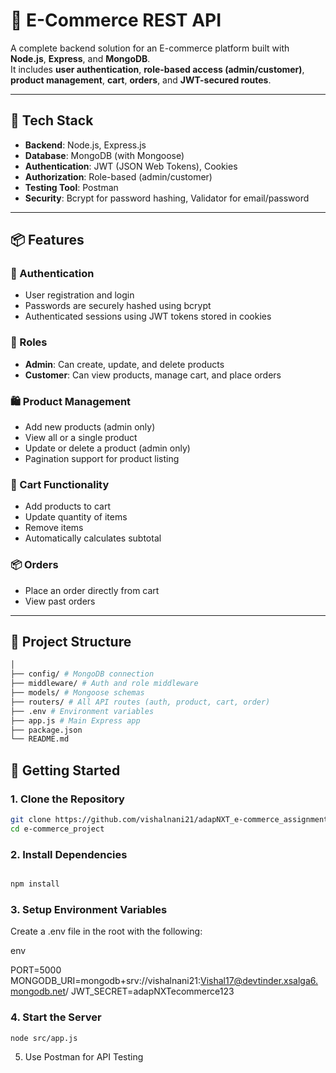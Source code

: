 # 🛒 E-Commerce REST API

A complete backend solution for an E-commerce platform built with **Node.js**, **Express**, and **MongoDB**.  
It includes **user authentication**, **role-based access (admin/customer)**, **product management**, **cart**, **orders**, and **JWT-secured routes**.

---

## 🔧 Tech Stack

- **Backend**: Node.js, Express.js
- **Database**: MongoDB (with Mongoose)
- **Authentication**: JWT (JSON Web Tokens), Cookies
- **Authorization**: Role-based (admin/customer)
- **Testing Tool**: Postman
- **Security**: Bcrypt for password hashing, Validator for email/password

---

## 📦 Features

### 🔐 Authentication
- User registration and login
- Passwords are securely hashed using bcrypt
- Authenticated sessions using JWT tokens stored in cookies

### 👥 Roles
- **Admin**: Can create, update, and delete products
- **Customer**: Can view products, manage cart, and place orders

### 🛍️ Product Management
- Add new products (admin only)
- View all or a single product
- Update or delete a product (admin only)
- Pagination support for product listing

### 🛒 Cart Functionality
- Add products to cart
- Update quantity of items
- Remove items
- Automatically calculates subtotal

### 📦 Orders
- Place an order directly from cart
- View past orders

---

## 📁 Project Structure

```bash
│
├── config/ # MongoDB connection
├── middleware/ # Auth and role middleware
├── models/ # Mongoose schemas
├── routers/ # All API routes (auth, product, cart, order)
├── .env # Environment variables
├── app.js # Main Express app
├── package.json
└── README.md

```



## 🚀 Getting Started

### 1. Clone the Repository
```bash
git clone https://github.com/vishalnani21/adapNXT_e-commerce_assignment.git
cd e-commerce_project
```
### 2. Install Dependencies
```bash

npm install

```


### 3. Setup Environment Variables
Create a .env file in the root with the following:

env

PORT=5000
MONGODB_URI=mongodb+srv://vishalnani21:Vishal17@devtinder.xsalga6.mongodb.net/
JWT_SECRET=adapNXTecommerce123

### 4. Start the Server
```bash
node src/app.js
```


5. Use Postman for API Testing
